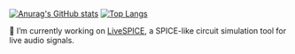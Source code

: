 [![Anurag's GitHub stats](https://github-readme-stats.vercel.app/api?username=federerer&count_private=true&line_height=26&show_icons=true)](https://github.com/anuraghazra/github-readme-stats)
[![Top Langs](https://github-readme-stats.vercel.app/api/top-langs/?username=federerer&exclude_repo=stm32usb)](https://github.com/anuraghazra/github-readme-stats)

🔭 I’m currently working on [LiveSPICE](https://github.com/dsharlet/LiveSPICE), a SPICE-like circuit simulation tool for live audio signals.
<!--
**Federerer/Federerer** is a ✨ _special_ ✨ repository because its `README.md` (this file) appears on your GitHub profile.

Here are some ideas to get you started:

- 🔭 I’m currently working on ...
- 🌱 I’m currently learning ...
- 👯 I’m looking to collaborate on ...
- 🤔 I’m looking for help with ...
- 💬 Ask me about ...
- 📫 How to reach me: ...
- 😄 Pronouns: ...
- ⚡ Fun fact: ...
-->
